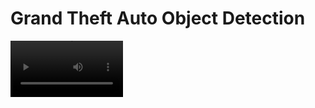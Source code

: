 <h1>Grand Theft Auto Object Detection</h1>
<video src='video1.mov' width=180/> | <video src='video2.mp4' width=180/>
<h2>Introduction</h2>
<p>Implementation of object detection on the model yolo v5 based on images obtained from the game Grand Theft Auto: San Andreas. 
Datebase consists of 1397 screenshots from the game. I have divided the images into 4 groups:
</p>
<ul>
<li>Cops (this includes all kinds of services that perform the role of the police)</li>
<li>GangB(Ballas Gang)</li>
<li>GangV (Los Santos Vagos Gang)</li>
<LI>Corpses (this includes all the characters who died)</li>
</ul>
<h2>Training</h2>
<p>
the layout of the network was made on the website <a href="https://universe.roboflow.com/riumin/gtasas#">https://universe.roboflow.com/riumin/gtasas</a>(<small>This is my already marked up project</small>). 
I will omit the training process, but I conducted it on <a href="https://colab.research.google.com/github/ultralytics/yolov5/blob/master/tutorial.ipynb#">Google Colab</a>.
<h2>The characteristics of my laptop</h2>
<ul>
    <li>Cops (this includes all kinds of services that perform the role of the police)</li>
    <li>GangB(Ballas Gang)</li>
    <li>GangV (Los Santos Vagos Gang)</li>
    <LI>Corpses (this includes all the characters who died)</li>
</ul>
<h2>Software implementation</h2>
-The <a href="WindowCapture.py#">windowCapture</a>class contains functions to get a screenshot of an image of programs running on the computer.<br>
-The <a href="PeopleDetected.py#">peopleDetected</a>class contains the basic functionality of object detection.<br>
-The program uses the framework pytorch to work with the neural network and the library opencv to work with images.<br>
In this repository the code with which you can test the obtained scales. On my slow laptop I managed to achieve 8-10 fps. Taking into account the fact that the <a href="PeopleDetected.py#">GPU</a> is involved.</p>
<h2>Conclusion</h2>
<p>Most successfully detected cops and corpses. This is due to the fact that for these classes had the most images. 
Also a very high percentage of false positives, as I in my data base almost no images in which there are no classes.</p>

